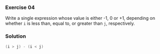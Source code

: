 ### Exercise 04

Write a single expression whose value is either -1, 0 or +1, depending on
whether `i` is less than, equal to, or greater than `j`, respectively.

### Solution

```c
(i > j) - (i < j)
```
